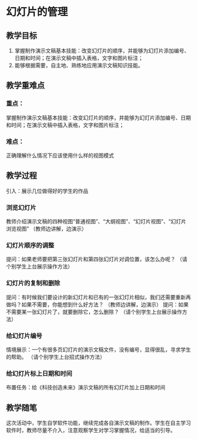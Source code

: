 # **幻灯片的管理**

## **教学目标**

1. 掌握制作演示文稿基本技能：改变幻灯片的顺序，并能够为幻灯片添加编号、日期和时间；在演示文稿中插入表格，文字和图片标注；
2. 能够根据需要，自主地、熟练地应用演示文稿知识技能。

## **教学重难点**

### **重点：**

掌握制作演示文稿基本技能：改变幻灯片的顺序，并能够为幻灯片添加编号、日期和时间；在演示文稿中插入表格，文字和图片标注；

### **难点：**

正确理解什么情况下应该使用什么样的视图模式

## **教学过程**

引入：展示几位做得好的学生的作品

### **浏览幻灯片**

教师介绍演示文稿的四种视图“普通视图”、“大纲视图”、“幻灯片视图”、“幻灯片浏览视图”
（教师边讲解，边演示）

### **幻灯片顺序的调整**

提问：如果老师要把第三张幻灯片和第四张幻灯片对调位置，该怎么办呢？
（请个别学生上台展示操作方法）

### **幻灯片的复制和删除**

提问：有时候我们要设计的新幻灯片和已有的一张幻灯片相似，我们还需要重新再做吗？如果不需要，你能想到什么好方法？
（教师边讲解，边演示）
提问：如果不需要某一张幻灯片了，就要删除它，怎么删除？
（请个别学生上台展示操作方法）

### **给幻灯片编号**

情境展示：一个有很多页幻灯片的演示文稿文件，没有编号，显得很乱，寻求学生的帮助。
（请个别学生上台招式操作方法）

### **给幻灯片标上日期和时间**

布置任务：给《科技创造未来》演示文稿的所有幻灯片加上日期和时间

## **教学随笔**

这次活动中，学生自学软件功能，继续完成各自演示文稿的制作。学生在自主学习软件时，教师尽量不介入，注意观察学生对学习掌握情况，给适当的引导。